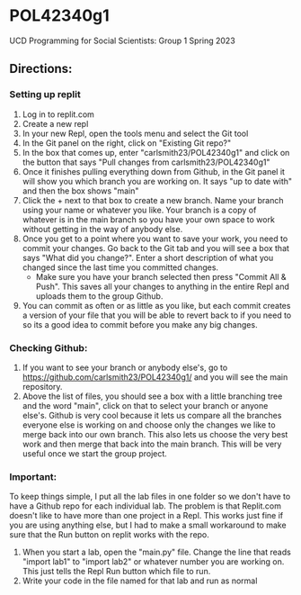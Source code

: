 # POL42340g1
UCD Programming for Social Scientists: Group 1 Spring 2023

## Directions:
### Setting up replit
1. Log in to replit.com
1. Create a new repl
2. In your new Repl, open the tools menu and select the Git tool
3. In the Git panel on the right, click on "Existing Git repo?"
4. In the box that comes up, enter "carlsmith23/POL42340g1" and click on the button that says "Pull changes from carlsmith23/POL42340g1"
5. Once it finishes pulling everything down from Github, in the Git panel it will show you which branch you are working on. It says "up to date with" and then the box shows "main"
6. Click the + next to that box to create a new branch. Name your branch using your name or whatever you like. Your branch is a copy of whatever is in the main branch so you have your own space to work without getting in the way of anybody else.
7. Once you get to a point where you want to save your work, you need to commit your changes. Go back to the Git tab and you will see a box that says "What did you change?". Enter a short description of what you changed since the last time you committed changes. 
   - Make sure you have your branch selected then press "Commit All & Push".    This saves all your changes to anything in the entire Repl and uploads them to the group Github.
8. You can commit as often or as little as you like, but each commit creates a version of your file that you will be able to revert back to if you need to so its a good idea to commit before you make any big changes.


### Checking Github:
1. If you want to see your branch or anybody else's, go to https://github.com/carlsmith23/POL42340g1/ and you will see the main repository.
2. Above the list of files, you should see a box with a little branching tree and the word "main", click on that to select your branch or anyone else's. Github is very cool because it lets us compare all the branches everyone else is working on and choose only the changes we like to merge back into our own branch. This also lets us choose the very best work and then merge that back into the main branch. This will be very useful once we start the group project.

### Important:
To keep things simple, I put all the lab files in one folder so we don't have to have a Github repo for each individual lab. The problem is that Replit.com doesn't like to have more than one project in a Repl. This works just fine if you are using anything else, but I had to make a small workaround to make sure that the Run button on replit works with the repo.
 
1. When you start a lab, open the "main.py" file. Change the line that reads "import lab1" to "import lab2" or whatever number you are working on. This just tells the Repl Run button which file to run.
2. Write your code in the file named for that lab and run as normal
   
